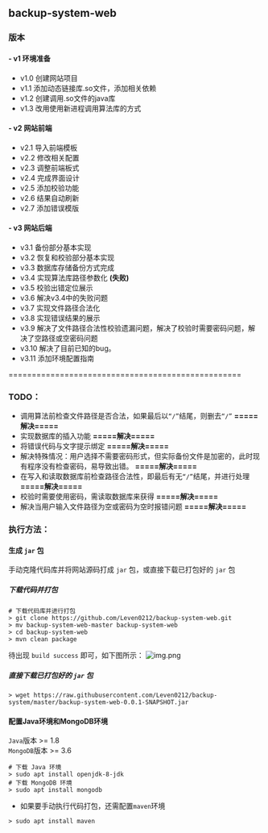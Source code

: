 ## backup-system-web

### 版本
#### - v1 环境准备
  - v1.0 创建网站项目
  - v1.1 添加动态链接库.so文件，添加相关依赖
  - v1.2 创建调用.so文件的java库
  - v1.3 改用使用新进程调用算法库的方式

#### - v2 网站前端
  - v2.1 导入前端模板
  - v2.2 修改相关配置
  - v2.3 调整前端板式
  - v2.4 完成界面设计
  - v2.5 添加校验功能
  - v2.6 结果自动刷新
  - v2.7 添加错误模版

#### - v3 网站后端
  - v3.1 备份部分基本实现
  - v3.2 恢复和校验部分基本实现
  - v3.3 数据库存储备份方式完成
  - v3.4 实现算法库路径参数化 **(失败)**
  - v3.5 校验出错定位展示
  - v3.6 解决v3.4中的失败问题
  - v3.7 实现文件路径合法化
  - v3.8 实现错误结果的展示
  - v3.9 解决了文件路径合法性校验遗漏问题，解决了校验时需要密码问题，解决了空路径或空密码问题
  - v3.10 解决了目前已知的bug。
  - v3.11 添加环境配置指南



==================================================

### TODO：
  - 调用算法前检查文件路径是否合法，如果最后以`“/”`结尾，则删去`“/”`  **=====解决=====**
  - 实现数据库的插入功能  **=====解决=====**
  - 将错误代码与文字提示绑定  **=====解决=====**
  - 解决特殊情况：用户选择不需要密码形式，但实际备份文件是加密的，此时现有程序没有检查密码，易导致出错。  **=====解决=====**
  - 在写入和读取数据库前检查路径合法性，即最后有无`“/”`结尾，并进行处理  **=====解决=====**
  - 校验时需要使用密码，需读取数据库来获得  **=====解决=====**
  - 解决当用户输入文件路径为空或密码为空时报错问题  **=====解决=====**

### 执行方法：
#### 生成 `jar` 包
手动克隆代码库并将网站源码打成 `jar` 包，或直接下载已打包好的 `jar` 包
##### 下载代码并打包
```shell
# 下载代码库并进行打包
> git clone https://github.com/Leven0212/backup-system-web.git
> mv backup-system-web-master backup-system-web
> cd backup-system-web
> mvn clean package
```
待出现 `build success` 即可，如下图所示：
![img.png](https://raw.githubusercontent.com/Leven0212/picture-club/main/202211081754823.png)

##### 直接下载已打包好的 `jar` 包
```shell
> wget https://raw.githubusercontent.com/Leven0212/backup-system/master/backup-system-web-0.0.1-SNAPSHOT.jar
```
#### 配置Java环境和MongoDB环境
`Java`版本 >= 1.8 \
`MongoDB`版本 >= 3.6

```shell
# 下载 Java 环境
> sudo apt install openjdk-8-jdk
# 下载 MongoDB 环境
> sudo apt install mongodb
```
* 如果要手动执行代码打包，还需配置`maven`环境
```shell
> sudo apt install maven
```